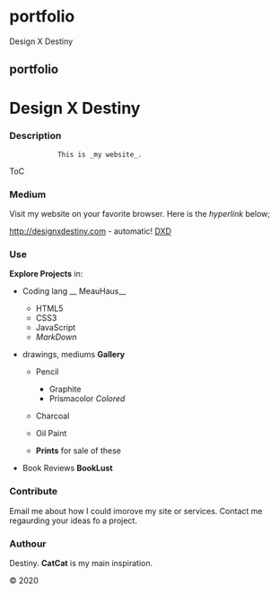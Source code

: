 # portfolio
Design X Destiny
## portfolio
# Design X Destiny


### Description

				This is _my website_.


ToC


### Medium

Visit my website on your favorite browser.
Here is the *hyperlink* below;

http://designxdestiny.com - automatic!
[DXD](http://designxdestiny.com)


### Use

__Explore Projects__ in:

* Coding lang __ MeauHaus__
	* HTML5
	* CSS3
	* JavaScript
	* *MarkDown*

* drawings, mediums __Gallery__
	* Pencil 
		* Graphite
		* Prismacolor *Colored*
	* Charcoal
	* Oil Paint

	* **Prints** for sale of these

* Book Reviews __BookLust__


### Contribute

Email me about how I could imorove my site or services.
Contact me regaurding your ideas fo a project.


### Authour

Destiny.
__CatCat__ is my main inspiration.



&copy; 2020

